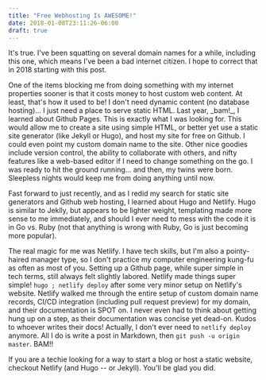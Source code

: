 ```yaml
---
title: "Free Webhosting Is AWESOME!"
date: 2018-01-08T23:11:26-06:00
draft: true
---
```


It's true. I've been squatting on several domain names for a while, including this one, which means I've been a bad internet citizen.  I hope to correct that in 2018 starting with this post. 

One of the items blocking me from doing something with my internet properties sooner is that it costs money to host custom web content.  At least, that's how it used to be!  I don't need dynamic content (no database hosting)... I just need a place to serve static HTML.  Last year, \_bam!\_, I learned about Github Pages.  This is exactly what I was looking for.  This would allow me to create a site using simple HTML, or better yet use a static site generator (like Jekyll or Hugo), and host my site for free on Github.  I could even point my custom domain name to the site.  Other nice goodies include version control, the ability to collaborate with others, and nifty features like a web-based editor if I need to change something on the go.  I was ready to hit the ground running... and then, my twins were born.  Sleepless nights would keep me from doing anything until now. 

Fast forward to just recently, and as I redid my search for static site generators and Github web hosting, I learned about Hugo and Netlify.  Hugo is similar to Jeklly, but appears to be lighter weight, templating made more sense to me immediately, and should I ever need to mess with the code it is in Go vs. Ruby (not that anything is wrong with Ruby, Go is just becoming more popular). 

The real magic for me was Netlify.  I have tech skills, but I'm also a pointy-haired manager type, so I don't practice my computer engineering kung-fu as often as most of you.  Setting up a Github page, while super simple in tech terms, still always felt slightly labored.  Netlify made things super simple!  `hugo ; netlify deploy` after some very minor setup on Netlify's website.  Netlify walked me through the entire setup of custom domain name records, CI/CD integration (including pull request preview) for my domain, and their documentation is SPOT on.  I never even had to think about getting hung up on a step, as their documentation was concise yet dead-on.  Kudos to whoever writes their docs!  Actually, I don't ever need to `netlify deploy` anymore.  All I do is write a post in Markdown, then `git push -u origin master`.  BAM!!

If you are a techie looking for a way to start a blog or host a static website, checkout Netlify (and Hugo -- or Jekyll).  You'll be glad you did. 
